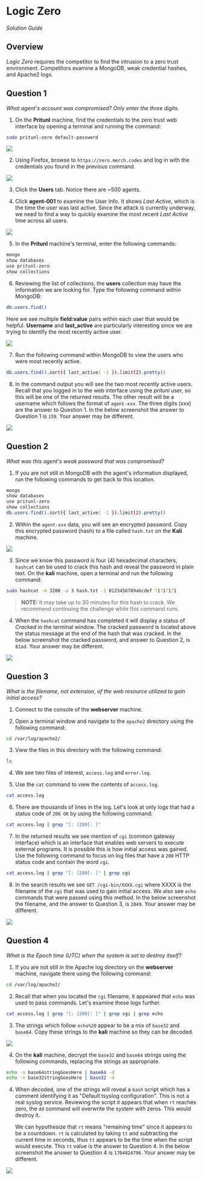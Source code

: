 # Logic Zero

*Solution Guide*

## Overview

*Logic Zero* requires the competitor to find the intrusion to a zero trust environment. Competitors examine a MongoDB, weak credential hashes, and Apache2 logs.

## Question 1

*What agent's account was compromised? Only enter the three digits.*

1. On the **Pritunl** machine, find the credentials to the zero trust web interface by opening a terminal and running the command: 

```bash
sudo pritunl-zero default-password
```

![](./img/c18-01-01.png)

2. Using Firefox, browse to `https://zero.merch.codes` and log in with the credentials you found in the previous command.

![](./img/c18-01-02.png)

3. Click the **Users** tab. Notice there are ~500 agents. 

4. Click **agent-001** to examine the User Info. It shows *Last Active*, which is the time the user was last active. Since the attack is currently underway, we need to find a way to quickly examine the most recent *Last Active* time across all users.

![](./img/c18-01-04.png)

5. In the **Pritunl** machine's terminal, enter the following commands:

```bash
mongo
show databases
use pritunl-zero
show collections
```

6. Reviewing the list of collections, the **users** collection may have the information we are looking for. Type the following command within MongoDB: 

```bash
db.users.find()
```
Here we see multiple **field:value** pairs within each user that would be helpful. **Username** and **last_active** are particularly interesting since we are trying to identify the most recently active user.

![](./img/c18-01-06.png)

7. Run the following command within MongoDB to view the users who were most recently active. 

```bash
db.users.find().sort({ last_active: -1 }).limit(2).pretty()
```
8. In the command output you will see the two most recently active users. Recall that you logged in to the web interface using the *pritunl* user, so this will be one of the returned results. The other result will be a username which follows the format of `agent-xxx`. The three digits (xxx) are the answer to Question 1. In the below screenshot the answer to Question 1 is `159`. Your answer may be different. 

![](./img/c18-01-08.png) 

## Question 2

*What was this agent's weak password that was compromised?*

1. If you are not still in MongoDB with the agent's information displayed, run the following commands to get back to this location.

```bash
mongo
show databases
use pritunl-zero
show collections
db.users.find().sort({ last_active: -1 }).limit(2).pretty()
```

2. Within the `agent-xxx` data, you will see an encrypted password. Copy this encrypted password (hash) to a file called `hash.txt` on the **Kali** machine.

![](./img/c18-02-02.png)


3. Since we know this password is four (4) hexadecimal characters, `hashcat` can be used to crack this hash and reveal the password in plain text. On the **kali** machine, open a terminal and run the following command: 

```bash
sudo hashcat -m 3200 -a 3 hash.txt -1 0123456789abcdef ?1?1?1?1
```

> **NOTE:** It may take up to 30 minutes for this hash to crack. We recommend continuing the challenge while this command runs. 

4. When the `hashcat` command has completed it will display a status of *Cracked* in the terminal window. The cracked password is located above the status message at the end of the hash that was cracked. In the below screenshot the cracked password, and answer to Question 2, is `81ad`. Your answer may be different. 

![](./img/c18-02-04.png)

## Question 3

*What is the filename, not extension, of the web resource utilized to gain initial access?*

1. Connect to the console of the **webserver** machine. 

2. Open a terminal window and navigate to the `apache2` directory using the following command:

```bash
cd /var/log/apache2/
```

3. View the files in this directory with the following command:

```bash
ls
```

4. We see two files of interest, `access.log` and `error.log`. 

5. Use the `cat` command to view the contents of `access.log`.

```bash
cat access.log
```

6. There are thousands of lines in the log. Let's look at only logs that had a status code of `200 OK` by using the following command:

```bash
cat access.log | grep "[: ]200[: ]"
```

7. In the returned results we see mention of `cgi` (common gateway interface) which is an interface that enables web servers to execute external programs. It is possible this is how initial access was gained. Use the following command to focus on log files that have a `200` HTTP status code and contain the word `cgi`. 

```bash
cat access.log | grep "[: ]200[: ]" | grep cgi
```

8. In the search results we see `GET /cgi-bin/XXXX.cgi` where XXXX is the filename of the `cgi` that was used to gain initial access. We also see `echo` commands that were passed using this method. In the below screenshot the filename, and the answer to Question 3, is `2049`. Your answer may be different. 

![](./img/c18-03-08.png)

## Question 4

*What is the Epoch time (UTC) when the system is set to destroy itself?*

1. If you are not still in the Apache log directory on the **webserver** machine, navigate there using the following command: 

```bash
cd /var/log/apache2/
```

2. Recall that when you located the `cgi` filename, it appeared that `echo` was used to pass commands. Let's examine these logs further. 

```bash
cat access.log | grep "[: ]200[: ]" | grep cgi | grep echo 
```

3. The strings which follow `echo%20` appear to be a mix of `base32` and `base64`. Copy these strings to the **kali** machine so they can be decoded. 

![](./img/c18-04-03.png)

4. On the **kali** machine, decrypt the `base32` and `base64` strings using the following commands, replacing the strings as appropriate. 

```bash
echo -n base64stringGoesHere | base64 -d
echo -n base32stringGoesHere | base32 -d
```

4. When decoded, one of the strings will reveal a `bash` script which has a comment identifying it as "Default tsyslog configuration". This is not a real syslog service. Reviewing the script it appears that when `rt` reaches zero, the `dd` command will overwrite the system with zeros. This would destroy it. 

    We can hypothesize that `rt` means "remaining time" since it appears to be a countdown. `rt` is calculated by taking `tt` and subtracting the current time in seconds, thus `tt` appears to be the time when the script would execute. This `tt` value is the answer to Question 4. In the below screenshot the answer to Question 4 is `1704024796`. Your answer may be different. 

![](./img/c18-04-04.png)